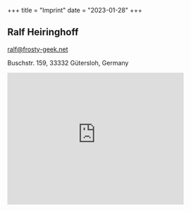 +++
title = "Imprint"
date = "2023-01-28"
+++

## Ralf Heiringhoff

[ralf@frosty-geek.net](mailto:ralf@frosty-geek.net)

Buschstr. 159, 33332 G&uuml;tersloh, Germany

<iframe src="https://www.google.com/maps/embed?pb=!1m18!1m12!1m3!1d2462.5189197575837!2d8.387223015793108!3d51.88799357969943!2m3!1f0!2f0!3f0!3m2!1i1024!2i768!4f13.1!3m3!1m2!1s0x47ba2f7c149c5a4d%3A0x58fc52c955fc87dc!2sBuschstra%C3%9Fe%20159%2C%2033332%20G%C3%BCtersloh!5e0!3m2!1sde!2sde!4v1674931313748!5m2!1sde!2sde" width="400" height="300" style="border:0;" allowfullscreen="" loading="lazy" referrerpolicy="no-referrer-when-downgrade"></iframe>
